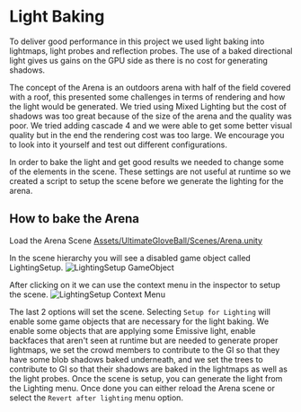 # Light Baking
To deliver good performance in this project we used light baking into lightmaps, light probes and reflection probes.
The use of a baked directional light gives us gains on the GPU side as there is no cost for generating shadows.

The concept of the Arena is an outdoors arena with half of the field covered with a roof, this presented some challenges in terms of rendering and how the light would be generated. We tried using Mixed Lighting but the cost of shadows was too great because of the size of the arena and the quality was poor. We tried adding cascade 4 and we were able to get some better visual quality but in the end the rendering cost was too large. We encourage you to look into it yourself and test out different configurations.

In order to bake the light and get good results we needed to change some of the elements in the scene. These settings are not useful at runtime so we created a script to setup the scene before we generate the lighting for the arena.

## How to bake the Arena
Load the Arena Scene [Assets/UltimateGloveBall/Scenes/Arena.unity](../Assets/UltimateGloveBall/Scenes/Arena.unity)

In the scene hierarchy you will see a disabled game object called LightingSetup.
![LightingSetup GameObject](./Media/editor/baking_gameobject_location.png)

After clicking on it we can use the context menu in the inspector to setup the scene.
![LightingSetup Context Menu](./Media/editor/baking_lightingsetup.png)

The last 2 options will set the scene. Selecting `Setup for Lighting` will enable some game objects that are necessary for the light baking. We enable some objects that are applying some Emissive light, enable backfaces that aren't seen at runtime but are needed to generate proper lightmaps, we set the crowd members to contribute to the GI so that they have some blob shadows baked underneath, and we set the trees to contribute to GI so that their shadows are baked in the lightmaps as well as the light probes.
Once the scene is setup, you can generate the light from the Lighting menu. Once done you can either reload the Arena scene or select the `Revert after lighting` menu option.
